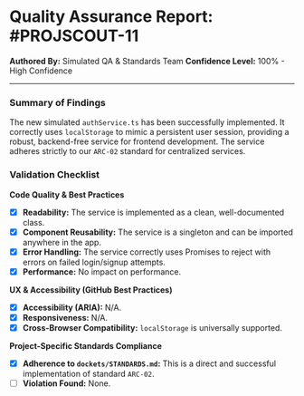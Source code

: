 # Quality Assurance Report: #PROJSCOUT-11

**Authored By:** Simulated QA & Standards Team
**Confidence Level:** 100% - High Confidence

---

### Summary of Findings
The new simulated `authService.ts` has been successfully implemented. It correctly uses `localStorage` to mimic a persistent user session, providing a robust, backend-free service for frontend development. The service adheres strictly to our `ARC-02` standard for centralized services.

### Validation Checklist

**Code Quality & Best Practices**
- [x] **Readability:** The service is implemented as a clean, well-documented class.
- [x] **Component Reusability:** The service is a singleton and can be imported anywhere in the app.
- [x] **Error Handling:** The service correctly uses Promises to reject with errors on failed login/signup attempts.
- [x] **Performance:** No impact on performance.

**UX & Accessibility (GitHub Best Practices)**
- [x] **Accessibility (ARIA):** N/A.
- [x] **Responsiveness:** N/A.
- [x] **Cross-Browser Compatibility:** `localStorage` is universally supported.

**Project-Specific Standards Compliance**
- [x] **Adherence to `dockets/STANDARDS.md`:** This is a direct and successful implementation of standard `ARC-02`.
- [ ] **Violation Found:** None.
